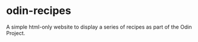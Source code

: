 # odin-recipes

A simple html-only website to display a series of recipes as part of the Odin Project.